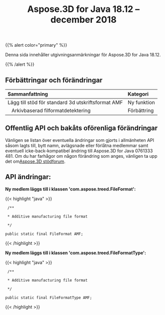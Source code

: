 ﻿---
title: Aspose.3D for Java 18.12 – december 2018
type: docs
weight: 10
url: /sv/java/aspose-3d-for-java-18-12-december-2018/
---
{{% alert color="primary" %}} 

Denna sida innehåller utgivningsanmärkningar för Aspose.3D for Java 18.12.

{{% /alert %}} 

## **Förbättringar och förändringar**


|**Sammanfattning**|**Kategori**|
|:- |:- |
|Lägg till stöd för standard 3d utskriftsformat AMF|Ny funktion|
|` ` Arkivbaserad filformatdetektering|Förbättring|

## **Offentlig API och bakåts oförenliga förändringar**

Vänligen se listan över eventuella ändringar som gjorts i allmänheten API såsom lagts till, bytt namn, avlägsnade eller förlåtna medlemmar samt eventuell icke-back-kompatibel ändring till Aspose.3D for Java 0761333 481. Om du har farhågor om någon förändring som anges, vänligen ta upp det om[Aspose.3D stödforum](https://forum.aspose.com/c/3d).

## **API ändringar:**

**Ny medlem läggs till i klassen 'com.aspose.treed.FileFormat':**

{{< highlight "java" >}}

     /**

     * Additive manufacturing file format

     */

    public static final FileFormat AMF;

{{< /highlight >}}


**Ny medlem läggs till i klassen 'com.aspose.treed.FileFormatType':**

{{< highlight "java" >}}

     /**

     * Additive manufacturing file format

     */

    public static final FileFormatType AMF;

{{< /highlight >}}




